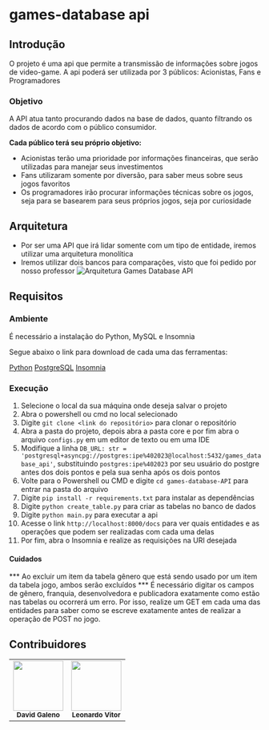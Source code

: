 # games-database api

## Introdução
O projeto é uma api que permite a transmissão de informações sobre jogos de video-game.
A api poderá ser utilizada por 3 públicos: Acionistas, Fans e Programadores

### Objetivo

A API atua tanto procurando dados na base de dados, quanto filtrando os dados de acordo com o público consumidor.

**Cada público terá seu próprio objetivo:**

- Acionistas terão uma prioridade por informações financeiras, que serão utilizadas para manejar seus investimentos
- Fans utilizaram somente por diversão, para saber meus sobre seus jogos favoritos
- Os programadores irão procurar informações técnicas sobre os jogos, seja para se basearem para seus próprios jogos, seja por curiosidade

## Arquitetura
- Por ser uma API que irá lidar somente com um tipo de entidade, iremos utilizar uma arquitetura monolítica
- Iremos utilizar dois bancos para comparações, visto que foi pedido por nosso professor
![Arquitetura Games Database API](https://github.com/DavidGaleno/games-database-API/assets/92187957/bc809d81-23d4-4663-9e50-ddbbb3f29be0)

## Requisitos

### Ambiente

É necessário a instalação do Python, MySQL e Insomnia <br />

Segue abaixo o link para download de cada uma das ferramentas:

[Python](https://www.python.org/downloads/)
[PostgreSQL](https://www.postgresql.org/download/)
[Insomnia](https://insomnia.rest/download)

### Execução

1. Selecione o local da sua máquina onde deseja salvar o projeto
2. Abra o powershell ou cmd no local selecionado
5. Digite  ```git clone <link do repositório>``` para clonar o repositório
6. Abra a pasta do projeto, depois abra a pasta core e por fim abra o arquivo ```configs.py``` em um editor de texto ou em uma IDE
7. Modifique a linha ```DB_URL: str = 'postgresql+asyncpg://postgres:ipe%402023@localhost:5432/games_database_api'```, substituindo ```postgres:ipe%402023``` por seu usuário do postgre antes dos dois pontos e pela sua senha após os dois pontos
8. Volte para o Powershell ou CMD e digite ```cd games-database-API``` para entrar na pasta do arquivo
9. Digite ```pip install -r requirements.txt``` para instalar as dependências
10. Digite ```python create_table.py``` para criar as tabelas no banco de dados
11. Digite ```python main.py``` para executar a api
12. Acesse o link ```http://localhost:8000/docs``` para ver quais entidades e as operações que podem ser realizadas com cada uma delas
13. Por fim, abra o Insomnia e realize as requisições na URI desejada
#### Cuidados

*** Ao excluir um item da tabela gênero que está sendo usado por um item da tabela jogo, ambos serão excluídos
*** É necessário digitar os campos de gênero, franquia, desenvolvedora e publicadora exatamente como estão nas tabelas ou ocorrerá um erro. Por isso, realize um GET em cada uma das entidades para saber como se escreve exatamente antes de realizar a operação de POST no jogo.


## Contribuidores
<table>
  <tr>
    <td align="center"><img src="https://avatars.githubusercontent.com/u/92187957?v=4" width="100px;" alt=""/><br /><sub><b>David Galeno</b></sub></td>
    <td align="center"><img src="https://avatars.githubusercontent.com/u/128062428?s=48&v=4" width="100px;" alt=""/><br /><sub><b>Leonardo Vitor</b></sub></td>
  </tr>
</table>
